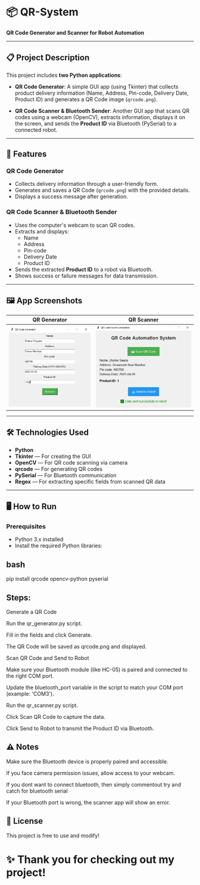 # 📦 QR-System
**QR Code Generator and Scanner for Robot Automation**

---

## 📋 Project Description
This project includes **two Python applications**:

- **QR Code Generator**: A simple GUI app (using Tkinter) that collects product delivery information (Name, Address, Pin-code, Delivery Date, Product ID) and generates a QR Code image (`qrcode.png`).

- **QR Code Scanner & Bluetooth Sender**: Another GUI app that scans QR codes using a webcam (OpenCV), extracts information, displays it on the screen, and sends the **Product ID** via Bluetooth (PySerial) to a connected robot.

---

## 🚀 Features

### QR Code Generator
- Collects delivery information through a user-friendly form.
- Generates and saves a QR Code (`qrcode.png`) with the provided details.
- Displays a success message after generation.

### QR Code Scanner & Bluetooth Sender
- Uses the computer's webcam to scan QR codes.
- Extracts and displays:
  - Name
  - Address
  - Pin-code
  - Delivery Date
  - Product ID
- Sends the extracted **Product ID** to a robot via Bluetooth.
- Shows success or failure messages for data transmission.

---

## 🖼️ App Screenshots

| QR Generator | QR Scanner |
|:------------:|:----------:|
| ![QR Generator](QR-Project/images/generate.PNG) | ![QR Scanner](QR-Project/images/scan.PNG) |

---

## 🛠️ Technologies Used
- **Python**
- **Tkinter** — For creating the GUI
- **OpenCV** — For QR code scanning via camera
- **qrcode** — For generating QR codes
- **PySerial** — For Bluetooth communication
- **Regex** — For extracting specific fields from scanned QR data

---

## 🖥️ How to Run

### Prerequisites
- Python 3.x installed
- Install the required Python libraries:

## bash
pip install qrcode opencv-python pyserial

## Steps:
Generate a QR Code

Run the qr_generator.py script.

Fill in the fields and click Generate.

The QR Code will be saved as qrcode.png and displayed.

Scan QR Code and Send to Robot

Make sure your Bluetooth module (like HC-05) is paired and connected to the right COM port.

Update the bluetooth_port variable in the script to match your COM port (example: 'COM3').

Run the qr_scanner.py script.

Click Scan QR Code to capture the data.

Click Send to Robot to transmit the Product ID via Bluetooth.


## ⚠️ Notes

Make sure the Bluetooth device is properly paired and accessible.

If you face camera permission issues, allow access to your webcam.

If you dont want to connect bluetooth, then simply commentout try and catch for bluetooth serial

If your Bluetooth port is wrong, the scanner app will show an error.

## 📄 License
This project is free to use and modify!

# ✨ Thank you for checking out my project!
